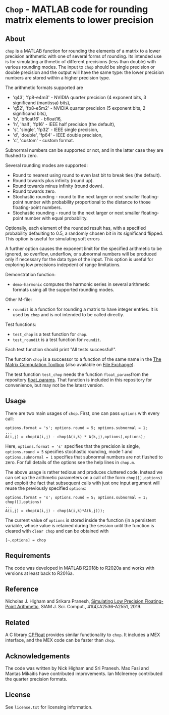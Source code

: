 `Chop` - MATLAB code for rounding matrix elements to lower precision
==========

About
-----

`chop` is a MATLAB function for rounding the elements of a matrix to a
lower precision arithmetic with one of several forms of rounding.  Its
intended use is for simulating arithmetic of different precisions (less
than double) with various rounding modes. The input to `chop` should be
single precision or double precision and the output will have the same
type: the lower precision numbers are stored within a higher precision type.

The arithmetic formats supported are 
- 'q43', 'fp8-e4m3'         - NVIDIA quarter precision (4 exponent bits,
                              3 significand (mantissa) bits),
- 'q52', 'fp8-e5m2'         - NVIDIA quarter precision (5 exponent bits,
                              2 significand bits),
-  'b', 'bfloat16'          - bfloat16,
-  'h', 'half', 'fp16'      - IEEE half precision (the default),
-  's', 'single', 'fp32'    - IEEE single precision,
-  'd', 'double', 'fp64'    - IEEE double precision,
-  'c', 'custom'            - custom format.

Subnormal numbers can be supported or not,
and in the latter case they are flushed to zero.

Several rounding modes are supported:
- Round to nearest using round to even last bit to break ties
  (the default).
- Round towards plus infinity (round up).
- Round towards minus infinity (round down).
- Round towards zero.
- Stochastic rounding - round to the next larger or next smaller
  floating-point number with probability proportional to
  the distance to those floating-point numbers.
- Stochastic rounding - round to the next larger or next smaller 
  floating-point number with equal probability.

Optionally, each element of the rounded result has, with a specified
probability defaulting to 0.5, a randomly chosen bit in its significand
flipped.  This option is useful for simulating soft errors

A further option causes the exponent limit for the specified arithmetic to
be ignored, so overflow, underflow, or subnormal numbers will be produced
only if necessary for the data type of the input.  This option is useful
for exploring low precisions indepdent of range limitations.

Demonstration function:
- `demo-harmonic` computes the harmonic series in several arithmetic
   formats using all the supported rounding modes.

Other M-file:

- `roundit` is a function for rounding a matrix to have integer entries.
  It is used by `chop` and is not intended to be called directly.

Test functions:
- `test_chop` is a test function for `chop`.
- `test_roundit` is a test function for `roundit`.

Each test function should print "All tests successful!".

The function `chop` is a successor to a function of the same name in the
[The Matrix Computation Toolbox](http://www.ma.man.ac.uk/~higham/mctoolbox/)
(also available on
[File Exchange](https://uk.mathworks.com/matlabcentral/fileexchange/2360-the-matrix-computation-toolbox)).

The test function `test_chop` needs the function 
`float_params`from the repository
[float_params](https://github.com/higham/float_params).
That function is included in this repository for convenience, but may not
be the latest version.

Usage
-----

There are two main usages of `chop`.
First, one can pass `options` with every call:

```
options.format = 's'; options.round = 5; options.subnormal = 1; 
...
A(i,j) = chop(A(i,j) - chop(A(i,k) * A(k,j),options),options);
```

Here, `options.format = 's'` specifies that the precision is single,
`options.round = 5` specifies stochastic rounding, mode 1
and `options.subnormal = 1` specifies that subnormal numbers are
not flushed to zero. 
For full details of the options see the help lines in `chop.m`.

The above usage is rather tedious and produces cluttered code.
Instead we can set up the arithmetic parameters on a call of the form 
`chop([],options)` and exploit the fact that subsequent calls 
with just one input argument will reuse the previously specified `options`:

```
options.format = 's'; options.round = 5; options.subnormal = 1; 
chop([],options)
...
A(i,j) = chop(A(i,j) - chop(A(i,k)*A(k,j))); 
```

The current value of `options` is stored inside the function
(in a persistent variable, whose value is retained during the session until
the function is cleared with `clear chop` and can be obtained with 

```
[~,options] = chop
```

Requirements
---------

The code was developed in MATLAB R2018b to R2020a and works with versions
at least back to R2016a.

Reference
---------

Nicholas J. Higham and Srikara Pranesh, [Simulating Low Precision
Floating-Point Arithmetic](https://epubs.siam.org/doi/10.1137/19M1251308), 
SIAM J. Sci. Comput., 41(4):A2536-A2551, 2019.


Related 
---------

A C library [CPFloat](https://github.com/mfasi/cpfloat)
provides similar functionality to `chop`.
It includes a MEX interface, and the MEX code can be faster than `chop`.

Acknowledgements
---------

The code was written by Nick Higham and Sri Pranesh.
Max Fasi and Mantas Mikaitis have contributed improvements.
Ian McInerney contributed the quarter precision formats.

License
-------

See `license.txt` for licensing information.
